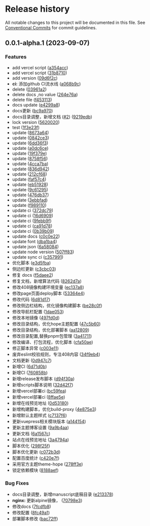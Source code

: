 # Release history

All notable changes to this project will be documented in this file. See [Conventional Commits](https://conventionalcommits.org) for commit guidelines.

<!-- #region recent-beta -->

## 0.0.1-alpha.1 (2023-09-07)


### Features

* add vercel script ([a354acc](https://github.com/mmdapl/408CSFamily/commit/a354acced9f9485e0aa2634ac227ab97657de14d))
* add vercel script ([31b8710](https://github.com/mmdapl/408CSFamily/commit/31b87103c4e0fdbffe7e18ad99e1c2bdc1941248))
* add version ([09d6f2c](https://github.com/mmdapl/408CSFamily/commit/09d6f2ce315dc02b02f6ed6a468b614bb5f22810))
* **ci:** 添加github CI流水线 ([a068b9c](https://github.com/mmdapl/408CSFamily/commit/a068b9cf566c3670382131d2a7ce057f773e6163))
* delete ([03961a2](https://github.com/mmdapl/408CSFamily/commit/03961a216df2b43da4bc2541a36e8424f835ecc9))
* delete docs ,no value ([264e76a](https://github.com/mmdapl/408CSFamily/commit/264e76a03a1f7b4a9266124a270f6c2f72d4e358))
* delete file ([f453113](https://github.com/mmdapl/408CSFamily/commit/f453113304ef85db6304808be89926f16a971b5d))
* docs update ([e4299a8](https://github.com/mmdapl/408CSFamily/commit/e4299a8bddfe78a583b082822011442478dfb6ff))
* docs更新 ([bc9a970](https://github.com/mmdapl/408CSFamily/commit/bc9a970e6a0f822751256c7cf6cdb1612d8cbd77))
* docs目录调整，新增文档 ([#2](https://github.com/mmdapl/408CSFamily/issues/2)) ([9219edb](https://github.com/mmdapl/408CSFamily/commit/9219edb7be3d63a19d1558b1d3d712fab4908762))
* lock  version ([5620020](https://github.com/mmdapl/408CSFamily/commit/5620020b7f068cb4be98cf2c80ffad8547e756ee))
* test ([1f3e23f](https://github.com/mmdapl/408CSFamily/commit/1f3e23fa742916fbbae7120a7470056c927a6a0f))
* update ([8673a64](https://github.com/mmdapl/408CSFamily/commit/8673a64409d646195122835828ffe14be265c97a))
* update ([0842ce3](https://github.com/mmdapl/408CSFamily/commit/0842ce327600700d2406dba560048cbe25718447))
* update ([6dd36f3](https://github.com/mmdapl/408CSFamily/commit/6dd36f328a375cd04317e49b2d67e112b8b374b5))
* update ([a0dc6ce](https://github.com/mmdapl/408CSFamily/commit/a0dc6ce9e6957a8d23059701b6a50269683965eb))
* update ([19f379e](https://github.com/mmdapl/408CSFamily/commit/19f379e12325fa8e405c97ec8f36ed5eddd6756c))
* update ([8758f56](https://github.com/mmdapl/408CSFamily/commit/8758f56d2a4fa721d3a0c31eda5470db1f9af954))
* update ([4cca7ba](https://github.com/mmdapl/408CSFamily/commit/4cca7bae38e48a5be4a312a928c41334e0e60ba1))
* update ([836d942](https://github.com/mmdapl/408CSFamily/commit/836d9423065dc9ff8e4ccfbcb9e9bd772403b1ef))
* update ([212cf68](https://github.com/mmdapl/408CSFamily/commit/212cf6812e14970340411eb036b38ca8c62182f5))
* update ([faf57c4](https://github.com/mmdapl/408CSFamily/commit/faf57c44f37c050eb9c7f2135434fd5cbc47a196))
* update ([eb51928](https://github.com/mmdapl/408CSFamily/commit/eb5192819b92bd4c4b5cdc003d1cac12e4fefd9a))
* update ([9c61295](https://github.com/mmdapl/408CSFamily/commit/9c6129575f8d6c965f0484799a2b747757e098bb))
* update ([476db37](https://github.com/mmdapl/408CSFamily/commit/476db373d513d0166d2f6a073fd1324bce456093))
* update ([3ebbfad](https://github.com/mmdapl/408CSFamily/commit/3ebbfad65bb4b5964d59326be2abe4b27844249b))
* update ([f989110](https://github.com/mmdapl/408CSFamily/commit/f989110774ad2a00a2a5fb9ca6b51d42acb55a59))
* update ci ([372dc79](https://github.com/mmdapl/408CSFamily/commit/372dc792c7861a879ff686747fb8c76bd70f4761))
* update ci ([16d6909](https://github.com/mmdapl/408CSFamily/commit/16d690954f984d7b69d1881d2967a1bf20c44438))
* update ci ([9febb9f](https://github.com/mmdapl/408CSFamily/commit/9febb9fb3283bf95e52442f29614c845da8b8bb6))
* update ci ([ca91d78](https://github.com/mmdapl/408CSFamily/commit/ca91d78f22d8905ac71148abf96c88db1a5cdc16))
* update ci ([0b39b09](https://github.com/mmdapl/408CSFamily/commit/0b39b09e0ebd270a524ce090faabfe575c1303c0))
* update docs ([c0c0e22](https://github.com/mmdapl/408CSFamily/commit/c0c0e223e2257ae743da6a259bc465a87bc10c99))
* update font ([dba1ba4](https://github.com/mmdapl/408CSFamily/commit/dba1ba4bbaa907ef1465af18e4a6b2c29a92c71a))
* update json ([6a58084](https://github.com/mmdapl/408CSFamily/commit/6a58084f43d13d36a05b10b33e097703180ef7d1))
* update node version ([507ff83](https://github.com/mmdapl/408CSFamily/commit/507ff838f71ab2360e49ef422f6fe969a36882a8))
* update sync ci ([c357991](https://github.com/mmdapl/408CSFamily/commit/c357991e49a1513f67b92167426c57d68c711c14))
* 优化脚本 ([e3d5fba](https://github.com/mmdapl/408CSFamily/commit/e3d5fbad7814d0cb652484e0eb5acbdcbe2d940b))
* 侧边栏更新 ([c3cbc03](https://github.com/mmdapl/408CSFamily/commit/c3cbc0353aefc17e57dda974b24c0da215ec9163))
* 修复 docs ([f5daee2](https://github.com/mmdapl/408CSFamily/commit/f5daee2ae39a69aeb8d2630b7f17ce116243b1c3))
* 修复文档，新增算法代码 ([8262d7a](https://github.com/mmdapl/408CSFamily/commit/8262d7ab42566e2d32c62f1f9091cc39062e0b07))
* 修改408镜像构建环境变量 ([ec137a8](https://github.com/mmdapl/408CSFamily/commit/ec137a8eec59ee9c5293fcfb17fa224e7176cfd4))
* 修改page页面deploy脚本 ([53364e4](https://github.com/mmdapl/408CSFamily/commit/53364e49114e7cbbd774594ce8bfcc84010fcf65))
* 修改代码 ([6d81d17](https://github.com/mmdapl/408CSFamily/commit/6d81d1706a9d55bdd810b066fef519b84c020080))
* 修改侧边栏结构，优化镜像构建脚本 ([be28c0f](https://github.com/mmdapl/408CSFamily/commit/be28c0ff8357d508e466a463aa83e5b3ffd39524))
* 修改导航栏配置 ([1dae053](https://github.com/mmdapl/408CSFamily/commit/1dae053473397ad324070d144f2072117e17df68))
* 修改本地镜像 ([497fd0d](https://github.com/mmdapl/408CSFamily/commit/497fd0d9cf52624859ba8fa59a4db947dfe2931e))
* 修改目录结构，优化hope主题配置 ([47c5b60](https://github.com/mmdapl/408CSFamily/commit/47c5b60c00b465dc273578a59f2e2795d98f2623))
* 修改目录结构，优化部署脚本 ([aa12809](https://github.com/mmdapl/408CSFamily/commit/aa1280912abe70335958acc9aeb9db2b794a92a7))
* 修改目录配置,替换pnpm包管理 ([3a41711](https://github.com/mmdapl/408CSFamily/commit/3a417110aa5ff6e481112a6a5ad2d3e2a4b30f6a))
* 修改编译、打包流程，优化脚本 ([cfa50ae](https://github.com/mmdapl/408CSFamily/commit/cfa50ae38e27ada63d0d9526fe3a22ea8d4cfc28))
* 修正脚本异常 ([c003e11](https://github.com/mmdapl/408CSFamily/commit/c003e11b8044bfdf1ff7151f04f9c03fea777095))
* 废弃eslint校验规则，专注408内容 ([34f9eb4](https://github.com/mmdapl/408CSFamily/commit/34f9eb419c1a72552a19c906a8c64b83574dd293))
* 文档更新 ([0d947c7](https://github.com/mmdapl/408CSFamily/commit/0d947c74c20dbdf170cc49f0281ff4b196b6b206))
* 新增CI ([6d71d0b](https://github.com/mmdapl/408CSFamily/commit/6d71d0be92217696146a247132778c22603391ee))
* 新增CI ([760858b](https://github.com/mmdapl/408CSFamily/commit/760858b55049a8c127d2a667d5a8071100af0035))
* 新增release发布脚本 ([d94f30a](https://github.com/mmdapl/408CSFamily/commit/d94f30aa20063cd1c8bd9b08f63acf484fe2e698))
* 新增scripts脚本说明 ([32d42f7](https://github.com/mmdapl/408CSFamily/commit/32d42f77bb5103760794994c0481d7d9b632d1d4))
* 新增vercel部署ci ([bc59fea](https://github.com/mmdapl/408CSFamily/commit/bc59fea739b0e20497ac86daf06a2bdbb11f8cf5))
* 新增vercel部署ci ([8ffae5e](https://github.com/mmdapl/408CSFamily/commit/8ffae5e09049743f319cc4135476884c2beb3cb4))
* 新增在线预览地址 ([0d53180](https://github.com/mmdapl/408CSFamily/commit/0d531806413e756f169dd21621d4ab02d176299c))
* 新增构建脚本，优化build-proxy ([4e875e3](https://github.com/mmdapl/408CSFamily/commit/4e875e32dfbd4efefec316b3ec3a01e4b2306363))
* 新增默认主题样式 ([c7137f6](https://github.com/mmdapl/408CSFamily/commit/c7137f6f108cbe1a976656924711282c074f4e70))
* 更新vuepress相关模块版本 ([a144154](https://github.com/mmdapl/408CSFamily/commit/a144154f9340fb07688e361194ce722c1614f1ec))
* 更新主题博客设置 ([9a9b4aa](https://github.com/mmdapl/408CSFamily/commit/9a9b4aadee73849ad21b0883f633c54e7a5fde87))
* 更新文档 ([6a1567c](https://github.com/mmdapl/408CSFamily/commit/6a1567cd2e9bf3942b50442085cab5c60b437227))
* 站点在线预览地址 ([3a4794a](https://github.com/mmdapl/408CSFamily/commit/3a4794a581f24b4d6bf5cd2b70b8289dbf69ac8e))
* 脚本优化 ([298f25f](https://github.com/mmdapl/408CSFamily/commit/298f25fef6424673d9eddd6bff734afb58913e49))
* 脚本优化更新 ([c072b3d](https://github.com/mmdapl/408CSFamily/commit/c072b3d3a4ae70d542a59b52babb1d67b4102230))
* 配置百度统计 ([c420e7f](https://github.com/mmdapl/408CSFamily/commit/c420e7fd588fa8dcbc6c9832582ac50829f73261))
* 采用官方主题theme-hope ([278ff3e](https://github.com/mmdapl/408CSFamily/commit/278ff3e4bd7581cb0e8d461cc4086a5442918eea))
* 锁定依赖模块 ([8188aef](https://github.com/mmdapl/408CSFamily/commit/8188aef4f3b9870ebba78f09ff703e0f12a5f671))


### Bug Fixes

* docs目录调整，新增manuscript底稿目录 ([e213378](https://github.com/mmdapl/408CSFamily/commit/e213378754d7f70184edd0c8089757507987e317))
* **nginx:** 更新alpine镜像， ([70798e3](https://github.com/mmdapl/408CSFamily/commit/70798e3dfd5244f4a255e08e7de8f5de94eb617f))
* 修改docs ([7fcdfb8](https://github.com/mmdapl/408CSFamily/commit/7fcdfb829fe8ec51b211e7c007049f127db1fa7d))
* 修改配置 ([8fc49a1](https://github.com/mmdapl/408CSFamily/commit/8fc49a1b4242bffd5e29b93de02e790afcfa9c63))
* 部署脚本修改 ([bac72ff](https://github.com/mmdapl/408CSFamily/commit/bac72ffaa554547de1973988262949725fa2c77e))
